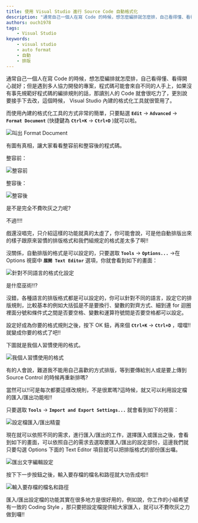 ```yaml
---
title: 使用 Visual Studio 進行 Source Code 自動格式化
description: "通常自己一個人在寫 Code 的時候，想怎麼編排就怎麼排，自己看得懂、看得開心就好；但是遇到多人協力開發的專案，程式碼可能會來自不同的人手上，如果沒有事先規範好程式碼的編排規則的話，那讀別人的 Code 就會很吃力了，更別說要接手下去改，這個時候， Visual Studio 內建的格式化工具就很管用了。"
authors: ouch1978
tags: 
    - Visual Studio
keywords: 
    - visual studio
    - auto format
    - 自動
    - 排版
---
```


通常自己一個人在寫 Code 的時候，想怎麼編排就怎麼排，自己看得懂、看得開心就好；但是遇到多人協力開發的專案，程式碼可能會來自不同的人手上，如果沒有事先規範好程式碼的編排規則的話，那讀別人的 Code 就會很吃力了，更別說要接手下去改，這個時候， Visual Studio 內建的格式化工具就很管用了。

<!--truncate-->

而使用內建的格式化工具的方式非常的簡單，只要點選 **`Edit`** -> **`Advanced`** -> **`Format Document`** (快捷鍵為 **`Ctrl+K`** -> **`Ctrl+D`** )就可以啦。

![叫出 Format Document](format-document.png "叫出 Format Document")

有圖有真相，讓大家看看整容前和整容後的程式碼。

整容前：

![整容前](before-formatting.png "整容前")

整容後：

![整容後](after-formatting.png "整容後")

是不是完全不費吹灰之力呢?

不過!!!!

戲還沒唱完，只介紹這樣的功能就真的太虛了，你可能會說，可是他自動排版出來的樣子跟原來習慣的排版格式和我們組規定的格式差太多了啊!!

沒關係，自動排版的格式是可以設定的，只要選取 **`Tools`** -> **`Options...`** ->在 Options 視窗中 **`展開 Text Editor`** 選項，你就會看到如下的畫面：

![針對不同語言的格式化設定](formatting-options-for-different-languages.png "針對不同語言的格式化設定")

是什麼巫術!!?

沒錯，各種語言的排版格式都是可以設定的，你可以針對不同的語言，設定它的排版規則，比較基本的例如大括弧是不是要換行、變數的對齊方式、細到連 for 迴圈裡面分號和條件式之間是否要空格、變數和運算符號間是否要空格都可以設定。

設定好成為你要的格式規則之後，按下 OK 鈕，再來個 **`Ctrl+K`** -> **`Ctrl+D`** ，噹噹!!就變成你要的格式了吧!!

下圖就是我個人習慣使用的格式。

![我個人習慣使用的格式](my-coding-style.png "我個人習慣使用的格式")

有的人會說，難道我不能用自己喜歡的方式排版，等到要傳給別人或是要上傳到 Source Control 的時候再重新排嗎?

當然可以!!可是每次都要這樣改規則，不是很累嗎?這時候，就又可以利用設定檔的匯入/匯出功能啦!!

只要選取 **`Tools`** -> **`Import and Export Settings...`** 就會看到如下的視窗：

![設定檔匯入/匯出精靈](import-and-export-settings-wizard.png "設定檔匯入/匯出精靈")

現在就可以依照不同的需求，進行匯入/匯出的工作，選擇匯入或匯出之後，會看到如下的畫面，可以依照自己的需求去選取要匯入/匯出的設定部份，這邊我們就只要勾選 Options 下面的 Text Editor 項目就可以把排版格式的部份匯出囉。

![匯出文字編輯設定](export-text-editor-settings.png "匯出文字編輯設定")

按下下一步按鈕之後，輸入要存檔的檔名和路徑就大功告成啦!!

![輸入要存檔的檔名和路徑](input-filename-for-export.png "輸入要存檔的檔名和路徑")

匯入/匯出設定檔的功能其實在很多地方是很好用的，例如說，你工作的小組希望有一致的 Coding Style ，那只要把設定檔提供給大家匯入，就可以不費吹灰之力做到囉!!
